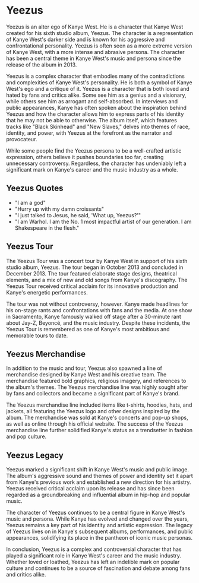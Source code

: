 # Yeezus

Yeezus is an alter ego of Kanye West. He is a character that Kanye West created for his sixth studio album, Yeezus. The character is a representation of Kanye West's darker side and is known for his aggressive and confrontational personality. Yeezus is often seen as a more extreme version of Kanye West, with a more intense and abrasive persona. The character has been a central theme in Kanye West's music and persona since the release of the album in 2013.

Yeezus is a complex character that embodies many of the contradictions and complexities of Kanye West's personality. He is both a symbol of Kanye West's ego and a critique of it. Yeezus is a character that is both loved and hated by fans and critics alike. Some see him as a genius and a visionary, while others see him as arrogant and self-absorbed.
In interviews and public appearances, Kanye has often spoken about the inspiration behind Yeezus and how the character allows him to express parts of his identity that he may not be able to otherwise. The album itself, which features tracks like "Black Skinhead" and "New Slaves," delves into themes of race, identity, and power, with Yeezus at the forefront as the narrator and provocateur.

While some people find the Yeezus persona to be a well-crafted artistic expression, others believe it pushes boundaries too far, creating unnecessary controversy. Regardless, the character has undeniably left a significant mark on Kanye's career and the music industry as a whole.

## Yeezus Quotes

- "I am a god"
- "Hurry up with my damn croissants"
- "I just talked to Jesus, he said, 'What up, Yeezus?'"
- "I am Warhol. I am the No. 1 most impactful artist of our generation. I am Shakespeare in the flesh."

## Yeezus Tour

The Yeezus Tour was a concert tour by Kanye West in support of his sixth studio album, Yeezus. The tour began in October 2013 and concluded in December 2013. The tour featured elaborate stage designs, theatrical elements, and a mix of new and old songs from Kanye's discography. The Yeezus Tour received critical acclaim for its innovative production and Kanye's energetic performances.

The tour was not without controversy, however. Kanye made headlines for his on-stage rants and confrontations with fans and the media. At one show in Sacramento, Kanye famously walked off stage after a 30-minute rant about Jay-Z, Beyoncé, and the music industry. Despite these incidents, the Yeezus Tour is remembered as one of Kanye's most ambitious and memorable tours to date.

## Yeezus Merchandise

In addition to the music and tour, Yeezus also spawned a line of merchandise designed by Kanye West and his creative team. The merchandise featured bold graphics, religious imagery, and references to the album's themes. The Yeezus merchandise line was highly sought after by fans and collectors and became a significant part of Kanye's brand.

The Yeezus merchandise line included items like t-shirts, hoodies, hats, and jackets, all featuring the Yeezus logo and other designs inspired by the album. The merchandise was sold at Kanye's concerts and pop-up shops, as well as online through his official website. The success of the Yeezus merchandise line further solidified Kanye's status as a trendsetter in fashion and pop culture.

## Yeezus Legacy

Yeezus marked a significant shift in Kanye West's music and public image. The album's aggressive sound and themes of power and identity set it apart from Kanye's previous work and established a new direction for his artistry. Yeezus received critical acclaim upon its release and has since been regarded as a groundbreaking and influential album in hip-hop and popular music.

The character of Yeezus continues to be a central figure in Kanye West's music and persona. While Kanye has evolved and changed over the years, Yeezus remains a key part of his identity and artistic expression. The legacy of Yeezus lives on in Kanye's subsequent albums, performances, and public appearances, solidifying its place in the pantheon of iconic music personas.

In conclusion, Yeezus is a complex and controversial character that has played a significant role in Kanye West's career and the music industry. Whether loved or loathed, Yeezus has left an indelible mark on popular culture and continues to be a source of fascination and debate among fans and critics alike.

